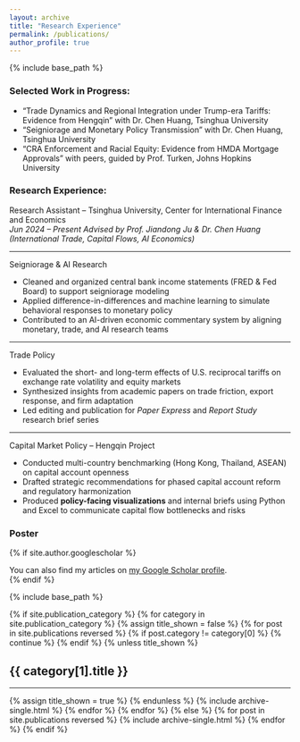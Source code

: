 ```yaml
---
layout: archive
title: "Research Experience"
permalink: /publications/
author_profile: true
---
```

{% include base_path %}

### Selected Work in Progress:
* “Trade Dynamics and Regional Integration under Trump-era Tariffs: Evidence from Hengqin”  with Dr. Chen Huang, Tsinghua University 
* “Seigniorage and Monetary Policy Transmission” with Dr. Chen Huang, Tsinghua University 
* “CRA Enforcement and Racial Equity: Evidence from HMDA Mortgage Approvals” with peers, guided by Prof. Turken, Johns Hopkins University

### Research Experience:
Research Assistant – Tsinghua University, Center for International Finance and Economics  
*Jun 2024 – Present*
*Advised by Prof. Jiandong Ju & Dr. Chen Huang (International Trade, Capital Flows, AI Economics)*

---
Seigniorage & AI Research  
- Cleaned and organized central bank income statements (FRED & Fed Board) to support seigniorage modeling  
- Applied difference-in-differences and machine learning to simulate behavioral responses to monetary policy  
- Contributed to an AI-driven economic commentary system by aligning monetary, trade, and AI research teams
---
Trade Policy  
- Evaluated the short- and long-term effects of U.S. reciprocal tariffs on exchange rate volatility and equity markets  
- Synthesized insights from academic papers on trade friction, export response, and firm adaptation  
- Led editing and publication for *Paper Express* and *Report Study* research brief series  
---
Capital Market Policy – Hengqin Project  
- Conducted multi-country benchmarking (Hong Kong, Thailand, ASEAN) on capital account openness  
- Drafted strategic recommendations for phased capital account reform and regulatory harmonization  
- Produced **policy-facing visualizations** and internal briefs using Python and Excel to communicate capital flow bottlenecks and risks


### Poster
{% if site.author.googlescholar %}
  <div class="wordwrap">You can also find my articles on <a href="{{site.author.googlescholar}}">my Google Scholar profile</a>.</div>
{% endif %}

{% include base_path %}

<!-- New style rendering if publication categories are defined -->
{% if site.publication_category %}
  {% for category in site.publication_category  %}
    {% assign title_shown = false %}
    {% for post in site.publications reversed %}
      {% if post.category != category[0] %}
        {% continue %}
      {% endif %}
      {% unless title_shown %}
        <h2>{{ category[1].title }}</h2><hr />
        {% assign title_shown = true %}
      {% endunless %}
      {% include archive-single.html %}
    {% endfor %}
  {% endfor %}
{% else %}
  {% for post in site.publications reversed %}
    {% include archive-single.html %}
  {% endfor %}
{% endif %}



